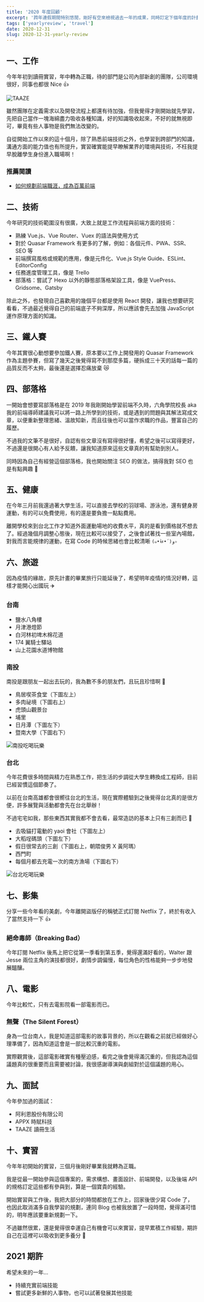 ```yaml
---
title: '2020 年度回顧'
excerpt: '跨年連假期間特別悠閒，剛好有空來檢視過去一年的成果，同時訂定下個年度的計劃，雖然通常都不會如期完成 🤣 不過還是想記錄下來，所以本文就來說說我在 2020 年最值得聊聊的幾件事情 🎉'
tags: ['yearlyreview', 'travel']
date: 2020-12-31
slug: 2020-12-31-yearly-review
---
```


## 一、工作

今年年初到讀冊實習，年中轉為正職，待的部門是公司內部新創的團隊，公司環境很好，同事也都很 Nice 👍

![TAAZE](https://i.imgur.com/L2bPPb0.jpg)

雖然團隊在定義需求以及開發流程上都還有待加強，但我覺得才剛開始就先學習，先把自己當作一塊海綿盡力吸收各種知識，好的知識吸收起來，不好的就無視即可，畢竟有些人事物是我們無法改變的。

自從開始工作以來的這十個月，除了熟悉前端技術之外，也學習到跨部門的知識，溝通方面的能力值也有所提升，實習確實能提早瞭解業界的環境與技術，不枉我提早脫離學生身份進入職場啊！

### 推薦閱讀

- [如何規劃前端職涯，成為百萬前端](https://ithelp.ithome.com.tw/articles/10194994?sc=rss.iron)

## 二、技術

今年研究的技術範圍沒有很廣，大致上就是工作流程與前端方面的技術：

- 熟練 Vue.js、Vue Router、Vuex 的語法與使用方式
- 對於 Quasar Framework 有更多的了解，例如：各個元件、PWA、SSR、SEO 等
- 前端撰寫風格或規範的應用，像是元件化、Vue.js Style Guide、ESLint、EditorConfig
- 任務進度管理工具，像是 Trello
- 部落格：嘗試了 Hexo 以外的靜態部落格架設工具，像是 VuePress、Gridsome、Gatsby

除此之外，也發現自己喜歡用的幾個平台都是使用 React 開發，讓我也想要研究看看，不過最近覺得自己的前端底子不夠深厚，所以應該會先去加強 JavaScript 運作原理方面的知識。

## 三、鐵人賽

今年其實很心動想要參加鐵人賽，原本要以工作上開發用的 Quasar Framework 作為主題參賽，但寫了幾天之後覺得寫不到那麼多篇，硬拆成三十天的話每一篇的品質反而不太夠，最後還是選擇忍痛放棄 😿

## 四、部落格

一開始會想要寫部落格是在 2019 年我剛開始學習前端不久時，六角學院校長 aka 我的前端導師建議我可以將一路上所學到的技術，或是遇到的問題與其解法寫成文章，以便重新整理思緒、溫故知新，而且往後也可以當作求職的作品，豐富自己的履歷。

不過我的文筆不是很好，自認有些文章沒有寫得很好懂，希望之後可以寫得更好，不過還是很開心有人給予反饋，讓我知道原來這些文章真的有幫助到別人。

同時因為自己有經營這個部落格，我也開始關注 SEO 的做法，搞得我對 SEO 也是有點興趣 🤔

## 五、健康

在今年三月前我還過著大學生活，可以直接去學校的羽球場、游泳池，還有健身房運動，有的可以免費使用，有的還是要負擔一點點費用。

離開學校來到台北工作才知道外面運動場地的收費水平，真的是看到價格就不想去了。經過幾個月調整心態後，現在比較可以接受了，之後會試著找一些室內場館，對我而言能規律的運動，在寫 Code 的時候思緒也會比較清晰 `(๑•̀ㅂ•́)و✧`

## 六、旅遊

因為疫情的緣故，原先計畫的畢業旅行只能延後了，希望明年疫情的情況好轉，這樣才能開心出國玩 ✈️

### 台南

- 鹽水八角樓
- 月津港燈節
- 白河林初埤木棉花道
- 174 翼騎士驛站
- 山上花園水道博物館

### 南投

南投是跟朋友一起出去玩的，我為數不多的朋友們，且玩且珍惜啊 🤣

- 鳥居喫茶食堂（下圖左上）
- 多肉祕境（下圖右上）
- 虎頭山觀景台
- 埔里
- 日月潭（下圖左下）
- 暨南大學（下圖右下）

![南投吃喝玩樂](https://i.imgur.com/D3R206Z.jpg)

### 台北

今年花費很多時間與精力在熟悉工作，把生活的步調從大學生轉換成工程師，目前已經習慣這個節奏了。

以前在台南高雄都會很嚮往台北的生活，現在實際體驗到之後覺得台北真的是很方便，許多展覽與活動都會先在台北舉辦！

不過宅宅如我，那些東西其實我都不會去看，最常造訪的基本上只有三創而已 🤥

- 去吸貓打電動的 yaoi 會社（下圖左上）
- 大稻埕碼頭（下圖左下）
- 假日很常去的三創（下圖右上，朝隈俊男 X 黃阿瑪）
- 西門町
- 每個月都去充電一次的南方漁場（下圖右下）

![台北吃喝玩樂](https://i.imgur.com/Kbszdkh.jpg)

## 七、影集

分享一些今年看的美劇，今年離開盜版仔的稱號正式訂閱 Netflix 了，終於有收入了當然支持一下 👍

### 絕命毒師（Breaking Bad）

今年訂閱 Netflix 後馬上把它從第一季看到第五季，覺得還滿好看的，Walter 跟 Jesse 兩位主角的演技都很好，劇情步調偏慢，每位角色的性格能夠一步步地發展醞釀。

## 八、電影

今年比較忙，只有去電影院看一部電影而已。

### 無聲（The Silent Forest）

身為一位台南人，我是知道這部電影的故事背景的，所以在觀看之前就已經做好心理準備了，因為知道這會是一部比較沉重的電影。

實際觀賞後，這部電影確實有種壓迫感，看完之後會覺得滿沉重的，但我認為這個議題真的很重要而且需要被討論，我很感謝導演與劇組對於這個議題的用心。

## 九、面試

今年參加過的面試：

- 阿利恩股份有限公司
- APPX 時賦科技
- TAAZE 讀冊生活

## 十、實習

今年年初開始的實習，三個月後剛好畢業我就轉為正職。

我是從最一開始參與這個專案的，需求構想、畫面設計、前端開發，以及後端 API 的規格訂定這些都有參與到，算是一個寶貴的經驗。

開始實習與工作後，我把大部分的時間都放在工作上，回家後很少寫 Code 了，也因此取消滿多自我學習的規劃，連同 Blog 也被我放置了一段時間，覺得滿可惜的，明年應該要重新規劃一下。

不過雖然很累，還是覺得很幸運自己有機會可以來實習，提早累積工作經驗，期許自己在這裡可以吸收到更多養分 🌱

## 2021 期許

希望未來的一年…

- 持續充實前端技能
- 嘗試更多新鮮的人事物，也可以試著發展其他技能
